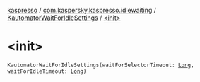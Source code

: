 [kaspresso](../../index.md) / [com.kaspersky.kaspresso.idlewaiting](../index.md) / [KautomatorWaitForIdleSettings](index.md) / [&lt;init&gt;](./-init-.md)

# &lt;init&gt;

`KautomatorWaitForIdleSettings(waitForSelectorTimeout: `[`Long`](https://kotlinlang.org/api/latest/jvm/stdlib/kotlin/-long/index.html)`, waitForIdleTimeout: `[`Long`](https://kotlinlang.org/api/latest/jvm/stdlib/kotlin/-long/index.html)`)`